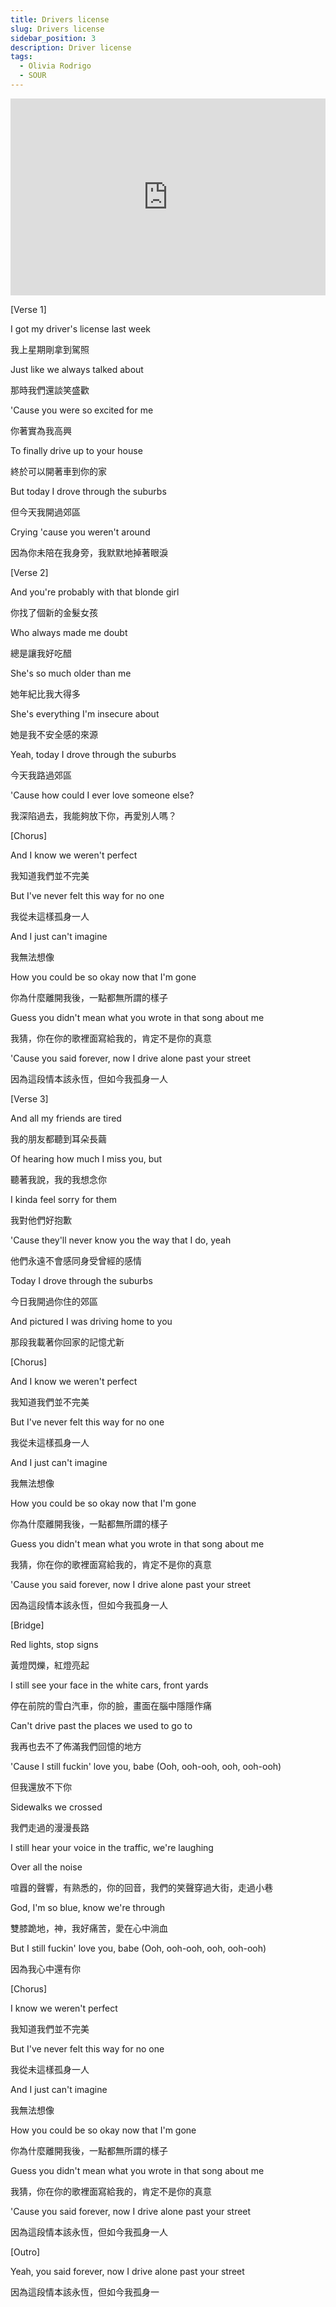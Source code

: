 ```yaml
---
title: Drivers license
slug: Drivers license
sidebar_position: 3
description: Driver license
tags:
  - Olivia Rodrigo
  - SOUR
---
```



<iframe width="100%" height="315" src="https://www.youtube.com/embed/ZmDBbnmKpqQ" title="YouTube video player" frameborder="0" allow="accelerometer; autoplay; clipboard-write; encrypted-media; gyroscope; picture-in-picture; web-share" allowfullscreen></iframe>

[Verse 1]

I got my driver's license last week

我上星期剛拿到駕照

Just like we always talked about

那時我們還談笑盛歡

'Cause you were so excited for me

你著實為我高興

To finally drive up to your house

終於可以開著車到你的家

But today I drove through the suburbs

但今天我開過郊區

Crying 'cause you weren't around

因為你未陪在我身旁，我默默地掉著眼淚

[Verse 2]

And you're probably with that blonde girl

你找了個新的金髮女孩

Who always made me doubt

總是讓我好吃醋

She's so much older than me

她年紀比我大得多

She's everything I'm insecure about

她是我不安全感的來源

Yeah, today I drove through the suburbs

今天我路過郊區

'Cause how could I ever love someone else?

我深陷過去，我能夠放下你，再愛別人嗎？

[Chorus]

And I know we weren't perfect

我知道我們並不完美

But I've never felt this way for no one

我從未這樣孤身一人

And I just can't imagine

我無法想像

How you could be so okay now that I'm gone

你為什麼離開我後，一點都無所謂的樣子

Guess you didn't mean what you wrote in that song about me

我猜，你在你的歌裡面寫給我的，肯定不是你的真意

'Cause you said forever, now I drive alone past your street

因為這段情本該永恆，但如今我孤身一人

[Verse 3]

And all my friends are tired

我的朋友都聽到耳朵長繭

Of hearing how much I miss you, but

聽著我說，我的我想念你

I kinda feel sorry for them

我對他們好抱歉

'Cause they'll never know you the way that I do, yeah

他們永遠不會感同身受曾經的感情

Today I drove through the suburbs

今日我開過你住的郊區

And pictured I was driving home to you

那段我載著你回家的記憶尤新

[Chorus]

And I know we weren't perfect

我知道我們並不完美

But I've never felt this way for no one

我從未這樣孤身一人

And I just can't imagine

我無法想像

How you could be so okay now that I'm gone

你為什麼離開我後，一點都無所謂的樣子

Guess you didn't mean what you wrote in that song about me

我猜，你在你的歌裡面寫給我的，肯定不是你的真意

'Cause you said forever, now I drive alone past your street

因為這段情本該永恆，但如今我孤身一人

[Bridge]

Red lights, stop signs

黃燈閃爍，紅燈亮起

I still see your face in the white cars, front yards

停在前院的雪白汽車，你的臉，畫面在腦中隱隱作痛

Can't drive past the places we used to go to

我再也去不了佈滿我們回憶的地方

'Cause I still fuckin' love you, babe (Ooh, ooh-ooh, ooh, ooh-ooh)

但我還放不下你

Sidewalks we crossed

我們走過的漫漫長路

I still hear your voice in the traffic, we're laughing

Over all the noise

喧囂的聲響，有熟悉的，你的回音，我們的笑聲穿過大街，走過小巷

God, I'm so blue, know we're through

雙膝跪地，神，我好痛苦，愛在心中淌血

But I still fuckin' love you, babe (Ooh, ooh-ooh, ooh, ooh-ooh)

因為我心中還有你

[Chorus]

I know we weren't perfect

我知道我們並不完美

But I've never felt this way for no one

我從未這樣孤身一人

And I just can't imagine

我無法想像

How you could be so okay now that I'm gone

你為什麼離開我後，一點都無所謂的樣子

Guess you didn't mean what you wrote in that song about me

我猜，你在你的歌裡面寫給我的，肯定不是你的真意

'Cause you said forever, now I drive alone past your street

因為這段情本該永恆，但如今我孤身一人

[Outro]

Yeah, you said forever, now I drive alone past your street

因為這段情本該永恆，但如今我孤身一